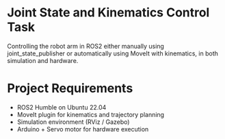 # Joint State and Kinematics Control Task

Controlling the robot arm in ROS2 either manually using joint_state_publisher or automatically using MoveIt with kinematics, in both simulation and hardware.

# Project Requirements

- ROS2 Humble on Ubuntu 22.04
- MoveIt plugin for kinematics and trajectory planning
- Simulation environment (RViz / Gazebo)
- Arduino + Servo motor for hardware execution


